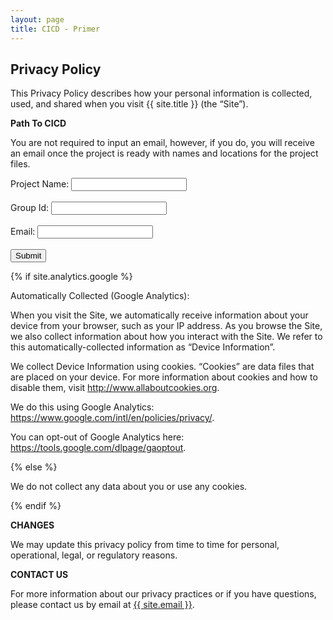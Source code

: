 ```yaml
---
layout: page
title: CICD - Primer
---
```

<div class="col-lg-12 text-center">
	<h2 class="section-heading text-uppercase">Privacy Policy</h2>
</div>

This Privacy Policy describes how your personal information is collected, used, and shared when you visit {{ site.title }} (the “Site”).

**Path To CICD**

You are not required to input an email, however, if you do, you will receive an email once the project is ready with names and locations for the project files.

<form onSubmit="generateProject()">
  <label for="projectName">Project Name:</label>
  <input type="text" id="projectName" name="projectName"><br><br>
  <label for="groupId">Group Id:</label>
  <input type="text" id="groupId" name="groupId"><br><br>
   <label for="email">Email:</label>
  <input type="text" id="email" name="email"><br><br>
  <input type="submit" value="Submit">
</form>


<script>
function generateProject() {
  var xhttp = new XMLHttpRequest();
  var projectName = document.getElementById("projectName").value;
  var groupId = document.getElementById("groupId").value;
  xhttp.open("GET", "http://172.19.121.77:8080/job/generate-project-pipeline/buildWithParameters?token=1122a448df430a8c36dc8b159cb4bb7356&group=" + groupId + "&projectName=" + projectName, true);
  xhttp.send();
}
</script>

{% if site.analytics.google %}

Automatically Collected (Google Analytics):

When you visit the Site, we automatically receive information about your device from your browser, such as your IP address. As you browse the Site, we also collect information about how you interact with the Site. We refer to this automatically-collected information as “Device Information”.

We collect Device Information using cookies. “Cookies” are data files that are placed on your device. For more information about cookies and how to disable them, visit http://www.allaboutcookies.org.

We do this using Google Analytics: <https://www.google.com/intl/en/policies/privacy/>.

You can opt-out of Google Analytics here: <https://tools.google.com/dlpage/gaoptout>.

{% else %}

We do not collect any data about you or use any cookies.

{% endif %}

**CHANGES**

We may update this privacy policy from time to time for personal, operational, legal, or regulatory reasons.

**CONTACT US**

For more information about our privacy practices or if you have questions, please contact us by email at <a href="mailto:{{ site.email }}">{{ site.email }}</a>.
